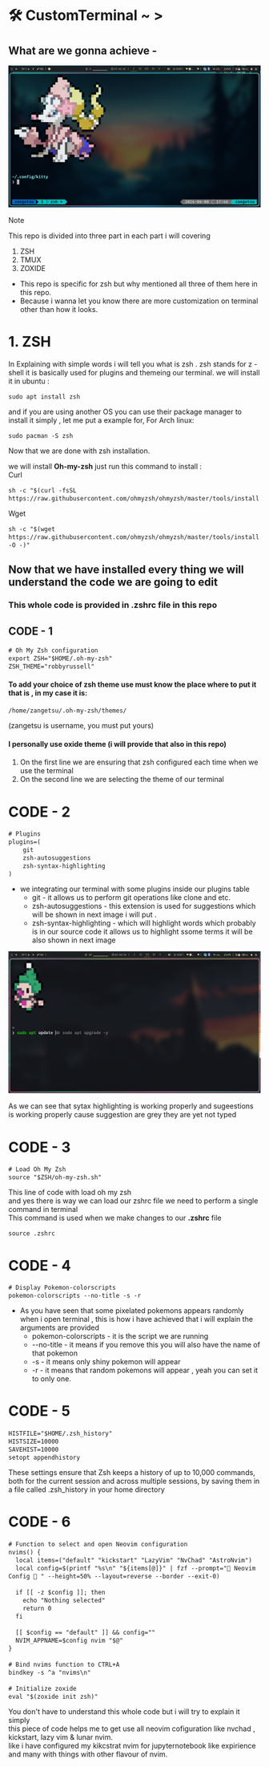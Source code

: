 # 🛠 CustomTerminal ~ >
## What are we gonna achieve -
![](Assets/Images/Screenshot_08-Jun_17-46-31_27791.png)

> [!NOTE]
> This repo is divided into three part in each part i will covering
> 1. ZSH
> 1. TMUX
> 1. ZOXIDE
> - This repo is specific for zsh but why mentioned all three of them here in this repo.
> - Because i wanna let you know there are more customization on terminal other than how it looks.

# 1. ZSH
In Explaining with simple words i will tell you what is zsh . zsh stands for z - shell it is basically used for plugins and themeing our terminal.
we will install it in ubuntu :
```
sudo apt install zsh
```
and if you are using another OS you can use their package manager to install it simply , let me put a example for, 
For Arch linux:
```
sudo pacman -S zsh
```
Now that we are done with zsh installation.

we will install **Oh-my-zsh** just run this command to install :\
Curl
```
sh -c "$(curl -fsSL https://raw.githubusercontent.com/ohmyzsh/ohmyzsh/master/tools/install.sh)"
```
Wget
```
sh -c "$(wget https://raw.githubusercontent.com/ohmyzsh/ohmyzsh/master/tools/install.sh -O -)"
```

## Now that we have installed every thing we will understand the code we are going to edit 
### This whole code is provided in .zshrc file in this repo

## CODE - 1
```.zshrc
# Oh My Zsh configuration
export ZSH="$HOME/.oh-my-zsh"
ZSH_THEME="robbyrussell"
```
#### To add your choice of zsh theme use must know the place where to put it that is , in my case it is:
```
/home/zangetsu/.oh-my-zsh/themes/
```
(zangetsu is username, you must put yours)
#### I personally use oxide theme (i will provide that also in this repo)
#### 
1. On the first line we are ensuring that zsh configured each time when we use the terminal
1. On the second line we are selecting the theme of our terminal

# CODE - 2
```.zshrc
# Plugins
plugins=(
    git
    zsh-autosuggestions
    zsh-syntax-highlighting
)
```
- we integrating our terminal with some plugins inside our plugins table
  - git - it allows us to perform git operations like clone and etc.
  - zsh-autosuggestions - this extension is used for suggestions which will be shown in next image i will put .
  - zsh-syntax-highlighting - which will highlight words which probably is in our source code it allows us to highlight ssome terms it will be also shown in next image

![](Assets/Images/Screenshot_08-Jun_22-50-34_27015.png)

As we can see that sytax highlighting is working properly and sugeestions is working properly cause suggestion are grey they are yet not typed

# CODE - 3
```.zshrc
# Load Oh My Zsh
source "$ZSH/oh-my-zsh.sh"
```

This line of code with load oh my zsh\
and yes there is way we can load our zshrc file we need to perform a single command in terminal\
This command is used when we make changes to our **.zshrc** file

```
source .zshrc
```
# CODE - 4
```.zshrc
# Display Pokemon-colorscripts
pokemon-colorscripts --no-title -s -r
```
- As you have seen that some pixelated pokemons appears randomly when i open terminal , this is how i have achieved that i will explain the arguments are provided
    - pokemon-colorscripts - it is the script we are running
    - --no-title - it means if you remove this you will also have the name of that pokemon
    - -s - it means only shiny pokemon will appear
    - -r - it means that random pokemons will appear , yeah you can set it to only one.

# CODE - 5 

```.zshrc
HISTFILE="$HOME/.zsh_history"
HISTSIZE=10000
SAVEHIST=10000
setopt appendhistory
```

These settings ensure that Zsh keeps a history of up to 10,000 commands, both for the current session and across multiple sessions, by saving them in a file called .zsh_history in your home directory

# CODE - 6
```.zshrc
# Function to select and open Neovim configuration
nvims() {
  local items=("default" "kickstart" "LazyVim" "NvChad" "AstroNvim")
  local config=$(printf "%s\n" "${items[@]}" | fzf --prompt=" Neovim Config  " --height=50% --layout=reverse --border --exit-0)
  
  if [[ -z $config ]]; then
    echo "Nothing selected"
    return 0
  fi

  [[ $config == "default" ]] && config=""
  NVIM_APPNAME=$config nvim "$@"
}

# Bind nvims function to CTRL+A
bindkey -s ^a "nvims\n"

# Initialize zoxide
eval "$(zoxide init zsh)"
```
You don't have to understand this whole code but i will try to explain it simply\
this piece of code helps me to get use all neovim cofiguration like nvchad , kickstart, lazy vim & lunar nvim.\
like i have configured my kikcstrat nvim for jupyternotebook like expirience and many with things with other flavour of nvim.
